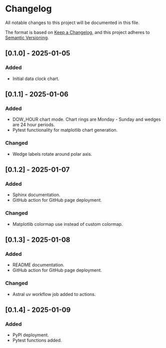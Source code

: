 # Changelog

All notable changes to this project will be documented in this file.

The format is based on [Keep a Changelog](https://keepachangelog.com/en/1.1.0/),
and this project adheres to [Semantic Versioning](https://semver.org/spec/v2.0.0.html).

<!-- Added | Changed | Deprecated | Removed | Fixed -->

## [0.1.0] - 2025-01-05

### Added

- Initial data clock chart.

## [0.1.1] - 2025-01-06

### Added

- DOW_HOUR chart mode. Chart rings are Monday - Sunday and wedges are 24 hour periods.
- Pytest functionality for matplotlib chart generation.

### Changed

- Wedge labels rotate around polar axis.

## [0.1.2] - 2025-01-07

### Added

- Sphinx documentation.
- GitHub action for GitHub page deployment.

### Changed

- Matplotlib colormap use instead of custom colormap.

## [0.1.3] - 2025-01-08

### Added

- README documentation.
- GitHub action for GitHub page deployment.

### Changed

- Astral uv workflow job added to actions.

## [0.1.4] - 2025-01-09

### Added

- PyPI deployment.
- Pytest functions added.
